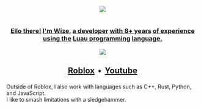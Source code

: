 <p align="center"> <a href="#"><img src="https://github.com/user-attachments/assets/f559c1b0-d723-40e4-bc0c-45c2c73035d2"/></a> </p>

#

### <p align="center"> [Ello there!](# "You") [I'm Wize,](# "should") [a developer](# "play") [with 8+ years](# "In") [of experience](# "Stars") [using the](# "and") [Luau programming](# "Time") [language.](# "now!") </p>

<p align="center"> <a href="#"><img src="https://github.com/user-attachments/assets/9a82bf82-b739-439a-8edd-b0985d47844d"/></a> </p>

## <p align="center"> [Roblox](https://www.roblox.com/users/1341839736)  •  [Youtube](https://youtube.com/LiterallyWize) </p>

Outside of Roblox, I also work with languages such as C++, Rust, Python, and JavaScript.
<br>I like to smash limitations with a sledgehammer.

